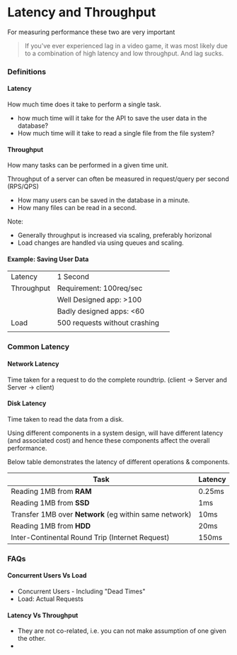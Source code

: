 # Latency and Throughput

For measuring performance these two are very important

> If you've ever experienced lag in a video game, it was most likely due to a combination of high latency and low throughput. And lag sucks.

### Definitions

#### Latency

How much time does it take to perform a single task.

* how much time will it take for the API to save the user data in the database?
* How much time will it take to read a single file from the file system?

#### Throughput

How many tasks can be performed in a given time unit.&#x20;

Throughput of a server can often be measured in request/query per second (RPS/QPS)

* How many users can be saved in the database in a minute.
* How many files can be read in a second.

Note:

* Generally throughput is increased via scaling, preferably horizonal
* Load changes are handled via using queues and scaling.

#### Example: Saving User Data

|            |                               |   |
| ---------- | ----------------------------- | - |
| Latency    | 1 Second                      |   |
| Throughput | Requirement: 100req/sec       |   |
|            | Well Designed app: >100       |   |
|            | Badly designed apps: <60      |   |
| Load       | 500 requests without crashing |   |
|            |                               |   |

### Common Latency

#### Network Latency

Time taken for a request to do the complete roundtrip. (client -> Server and Server -> client)

#### Disk Latency

Time taken to read the data from a disk.



Using different components in a system  design, will have different latency (and associated cost) and hence these components affect the overall performance.

Below table demonstrates the latency of different operations & components.

| Task                                                   | Latency |
| ------------------------------------------------------ | ------- |
| Reading 1MB from **RAM**                               | 0.25ms  |
| Reading 1MB from **SSD**                               | 1ms     |
| Transfer 1MB over **Network** (eg within same network) | 10ms    |
| Reading 1MB from **HDD**                               | 20ms    |
| Inter-Continental Round Trip (Internet Request)        | 150ms   |

### FAQs

#### Concurrent Users Vs Load

* Concurrent Users - Including "Dead Times"
* Load: Actual Requests

#### Latency Vs Throughput

* They are not co-related, i.e. you can not make assumption of one given the other.
*

